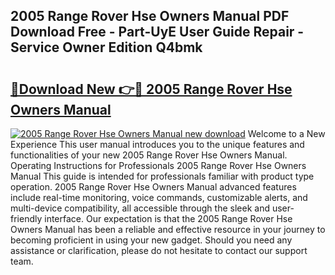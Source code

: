 ## 2005 Range Rover Hse Owners Manual PDF Download Free - Part-UyE User Guide Repair - Service Owner Edition Q4bmk

# <h2><a href="http://bc22238.oget.top/?id=2005+Range+Rover+Hse+Owners+Manual">🔗Download New 👉🔴 2005 Range Rover Hse Owners Manual</a></h2>

[![2005 Range Rover Hse Owners Manual new download](https://i.imgur.com/5g1atiW.png)](http://bc22238.oget.top/?id=2005+Range+Rover+Hse+Owners+Manual)
Welcome to a New Experience This user manual introduces you to the unique features and functionalities of your new 2005 Range Rover Hse Owners Manual. Operating Instructions for Professionals 2005 Range Rover Hse Owners Manual This guide is intended for professionals familiar with product type operation. 2005 Range Rover Hse Owners Manual advanced features include real-time monitoring, voice commands, customizable alerts, and multi-device compatibility, all accessible through the sleek and user-friendly interface. Our expectation is that the 2005 Range Rover Hse Owners Manual has been a reliable and effective resource in your journey to becoming proficient in using your new gadget. Should you need any assistance or clarification, please do not hesitate to contact our support team.
